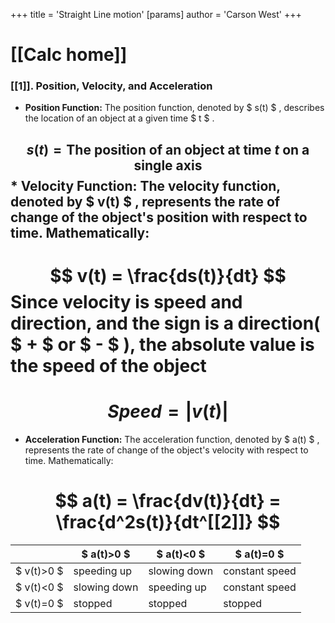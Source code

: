 +++
 title = 'Straight Line motion'
[params]
	author = 'Carson West'
+++
# [[Calc home]]

### [[1]]. Position, Velocity, and Acceleration

* **Position Function:**  The position function, denoted by  $ s(t) $ , describes the location of an object at a given time  $ t $ .
##  $$ s(t) = \text{The position of an object at time }t \text{ on a single axis} $$  * **Velocity Function:** The velocity function, denoted by  $ v(t) $ , represents the rate of change of the object's position with respect to time. Mathematically: 
#  $$ v(t) = \frac{ds(t)}{dt} $$  Since velocity is speed and direction, and the sign is a direction( $ + $  or  $ - $ ), the absolute value is the speed of the object

#  $$ Speed = |v(t)| $$  
* **Acceleration Function:** The acceleration function, denoted by  $ a(t) $ , represents the rate of change of the object's velocity with respect to time. Mathematically:
#  $$ a(t) = \frac{dv(t)}{dt} = \frac{d^2s(t)}{dt^[[2]]} $$  
|          |  $ a(t)>0 $      |  $ a(t)<0 $      |  $ a(t)=0 $        |
| -------- | ------------ | ------------ | -------------- |
|  $ v(t)>0 $  | speeding up  | slowing down | constant speed |
|  $ v(t)<0 $  | slowing down | speeding up  | constant speed |
|  $ v(t)=0 $  | stopped      | stopped      | stopped        |
